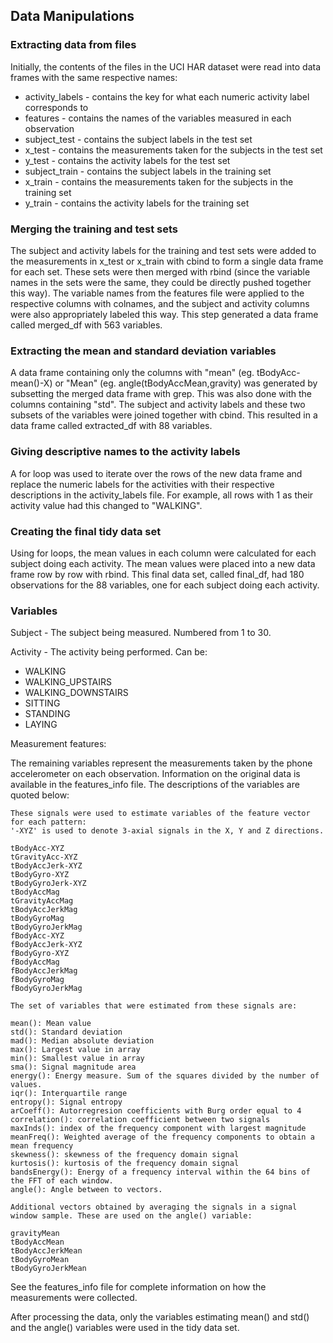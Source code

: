 ## Data Manipulations

### Extracting data from files

Initially, the contents of the files in the UCI HAR dataset were read into data frames with the same respective names:

* activity_labels - contains the key for what each numeric activity label corresponds to
* features - contains the names of the variables measured in each observation
* subject_test - contains the subject labels in the test set
* x_test - contains the measurements taken for the subjects in the test set
* y_test - contains the activity labels for the test set
* subject_train - contains the subject labels in the training set
* x_train - contains the measurements taken for the subjects in the training set
* y_train - contains the activity labels for the training set

### Merging the training and test sets

The subject and activity labels for the training and test sets were added to the measurements in x_test or x_train with cbind to form a single data frame for each set. These sets were then merged with rbind (since the variable names in the sets were the same, they could be directly pushed together this way).  The variable names from the features file were applied to the respective columns with colnames, and the subject and activity columns were also appropriately labeled this way.  This step generated a data frame called merged_df with 563 variables.

### Extracting the mean and standard deviation variables

A data frame containing only the columns with "mean" (eg. tBodyAcc-mean()-X) or "Mean" (eg. angle(tBodyAccMean,gravity) was generated by subsetting the merged data frame with grep.  This was also done with the columns containing "std".  The subject and activity labels and these two subsets of the variables were joined together with cbind.  This resulted in a data frame called extracted_df with 88 variables.

### Giving descriptive names to the activity labels

A for loop was used to iterate over the rows of the new data frame and replace the numeric labels for the activities with their respective descriptions in the activity_labels file.  For example, all rows with 1 as their activity value had this changed to "WALKING".

### Creating the final tidy data set

Using for loops, the mean values in each column were calculated for each subject doing each activity.  The mean values were placed into a new data frame row by row with rbind.  This final data set, called final_df, had 180 observations for the 88 variables, one for each subject doing each activity.

### Variables

Subject - The subject being measured.  Numbered from 1 to 30.

Activity - The activity being performed.  Can be:
* WALKING
* WALKING_UPSTAIRS
* WALKING_DOWNSTAIRS
* SITTING
* STANDING
* LAYING

Measurement features:

The remaining variables represent the measurements taken by the phone accelerometer on each observation.  Information on the original data is available in the features_info file.  The descriptions of the variables are quoted below:

```
These signals were used to estimate variables of the feature vector for each pattern:  
'-XYZ' is used to denote 3-axial signals in the X, Y and Z directions.
 
tBodyAcc-XYZ   
tGravityAcc-XYZ  
tBodyAccJerk-XYZ  
tBodyGyro-XYZ
tBodyGyroJerk-XYZ
tBodyAccMag
tGravityAccMag
tBodyAccJerkMag
tBodyGyroMag
tBodyGyroJerkMag
fBodyAcc-XYZ
fBodyAccJerk-XYZ
fBodyGyro-XYZ
fBodyAccMag
fBodyAccJerkMag
fBodyGyroMag
fBodyGyroJerkMag

The set of variables that were estimated from these signals are: 

mean(): Mean value
std(): Standard deviation
mad(): Median absolute deviation 
max(): Largest value in array
min(): Smallest value in array
sma(): Signal magnitude area
energy(): Energy measure. Sum of the squares divided by the number of values. 
iqr(): Interquartile range 
entropy(): Signal entropy
arCoeff(): Autorregresion coefficients with Burg order equal to 4
correlation(): correlation coefficient between two signals
maxInds(): index of the frequency component with largest magnitude
meanFreq(): Weighted average of the frequency components to obtain a mean frequency
skewness(): skewness of the frequency domain signal 
kurtosis(): kurtosis of the frequency domain signal 
bandsEnergy(): Energy of a frequency interval within the 64 bins of the FFT of each window.
angle(): Angle between to vectors.

Additional vectors obtained by averaging the signals in a signal window sample. These are used on the angle() variable:

gravityMean
tBodyAccMean
tBodyAccJerkMean
tBodyGyroMean
tBodyGyroJerkMean
```
See the features_info file for complete information on how the measurements were collected.

After processing the data, only the variables estimating mean() and std() and the angle() variables were used in the tidy data set.


